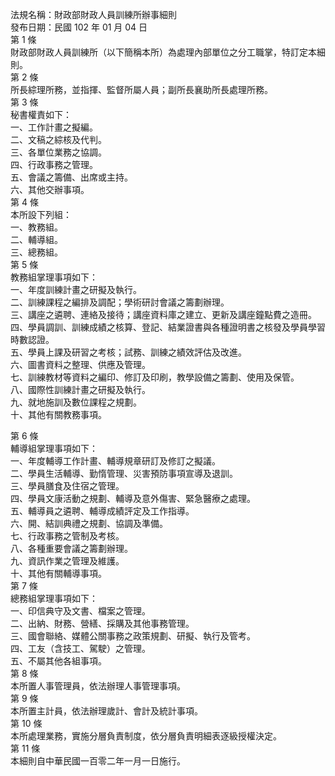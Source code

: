 法規名稱：財政部財政人員訓練所辦事細則  
發布日期：民國 102 年 01 月 04 日  
第 1 條  
財政部財政人員訓練所（以下簡稱本所）為處理內部單位之分工職掌，特訂定本細則。  
第 2 條  
所長綜理所務，並指揮、監督所屬人員；副所長襄助所長處理所務。  
第 3 條  
秘書權責如下：  
一、工作計畫之擬編。  
二、文稿之綜核及代判。  
三、各單位業務之協調。  
四、行政事務之管理。  
五、會議之籌備、出席或主持。  
六、其他交辦事項。  
第 4 條  
本所設下列組：  
一、教務組。  
二、輔導組。  
三、總務組。  
第 5 條  
教務組掌理事項如下：  
一、年度訓練計畫之研擬及執行。  
二、訓練課程之編排及調配；學術研討會議之籌劃辦理。  
三、講座之遴聘、連絡及接待；講座資料庫之建立、更新及講座鐘點費之造冊。  
四、學員調訓、訓練成績之核算、登記、結業證書與各種證明書之核發及學員學習時數認證。  
五、學員上課及研習之考核；試務、訓練之績效評估及改進。  
六、圖書資料之整理、供應及管理。  
七、訓練教材等資料之編印、修訂及印刷，教學設備之籌劃、使用及保管。  
八、國際性訓練計畫之研擬及執行。  
九、就地施訓及數位課程之規劃。  
十、其他有關教務事項。  


第 6 條  
輔導組掌理事項如下：  
一、年度輔導工作計畫、輔導規章研訂及修訂之擬議。  
二、學員生活輔導、勤惰管理、災害預防事項宣導及退訓。  
三、學員膳食及住宿之管理。  
四、學員文康活動之規劃、輔導及意外傷害、緊急醫療之處理。  
五、輔導員之遴聘、輔導成績評定及工作指導。  
六、開、結訓典禮之規劃、協調及準備。  
七、行政事務之管制及考核。  
八、各種重要會議之籌劃辦理。  
九、資訊作業之管理及維護。  
十、其他有關輔導事項。  
第 7 條  
總務組掌理事項如下：  
一、印信典守及文書、檔案之管理。  
二、出納、財務、營繕、採購及其他事務管理。  
三、國會聯絡、媒體公關事務之政策規劃、研擬、執行及管考。  
四、工友（含技工、駕駛）之管理。  
五、不屬其他各組事項。  
第 8 條  
本所置人事管理員，依法辦理人事管理事項。  
第 9 條  
本所置主計員，依法辦理歲計、會計及統計事項。  
第 10 條  
本所處理業務，實施分層負責制度，依分層負責明細表逐級授權決定。  
第 11 條  
本細則自中華民國一百零二年一月一日施行。  


